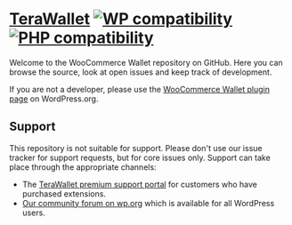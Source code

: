 # [TeraWallet](https://standalonetech.com/) [![WP compatibility](https://plugintests.com/plugins/woo-wallet/wp-badge.svg)](https://plugintests.com/plugins/woo-wallet/latest) [![PHP compatibility](https://plugintests.com/plugins/woo-wallet/php-badge.svg)](https://plugintests.com/plugins/woo-wallet/latest)

Welcome to the WooCommerce Wallet repository on GitHub. Here you can browse the source, look at open issues and keep track of development.

If you are not a developer, please use the [WooCommerce Wallet plugin page](https://wordpress.org/plugins/woo-wallet/) on WordPress.org.

## Support
This repository is not suitable for support. Please don't use our issue tracker for support requests, but for core issues only. Support can take place through the appropriate channels:

* The [TeraWallet premium support portal](https://standalonetech.com/support-forums/) for customers who have purchased extensions.
* [Our community forum on wp.org](https://wordpress.org/support/plugin/woo-wallet) which is available for all WordPress users.
